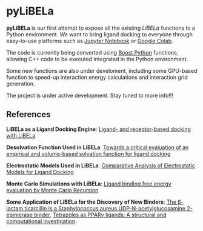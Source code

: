 # pyLiBELa

**pyLiBELa** is our first attempt to expose all the existing *LiBELa* functions to a Python environment. We want to bring ligand docking to everyone through easy-to-use platforms such as [Jupyter Notebook](https://jupyter.org/) or [Google Colab](colab.research.google.com/). 

The code is currently being converted using [Boost Python](https://www.boost.org/doc/libs/1_82_0/libs/python/doc/html/index.html) functions, allowing C++ code to be executed integrated in the Python environment. 

Some new functions are also under develoment, including some GPU-based function to speed-up interaction energy calculations and interaction grid generation.

The project is under active development. Stay tuned to more info!!!

## References

**LiBELa as a Ligand Docking Engine**: [Ligand- and receptor-based docking with LiBELa](https://link.springer.com/article/10.1007/s10822-015-9856-1)

**Desolvation Function Used in LiBELa**: [Towards a critical evaluation of an empirical and volume-based solvation function for ligand docking](https://journals.plos.org/plosone/article?id=10.1371/journal.pone.0174336)

**Electrostatic Models Used in LiBELa**: [Comparative Analysis of Electrostatic Models for Ligand Docking](https://www.frontiersin.org/articles/10.3389/fmolb.2019.00052/full)

**Monte Carlo Simulations with LiBELa**: [Ligand binding free energy evaluation by Monte Carlo Recursion](https://www.sciencedirect.com/science/article/abs/pii/S147692712300021X)

**Some Application of LiBELa for the Discovery of New Binders**: [The β-lactam ticarcillin is a Staphylococcus aureus UDP-N-acetylglucosamine 2-epimerase binder](https://www.sciencedirect.com/science/article/abs/pii/S0300908422000268), [Tetrazoles as PPARγ ligands: A structural and computational investigation](https://www.sciencedirect.com/science/article/abs/pii/S1093326321001017).
